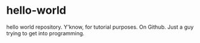 # hello-world
hello world repository. Y'know, for tutorial purposes. On Github. 
Just a guy trying to get into programming.
